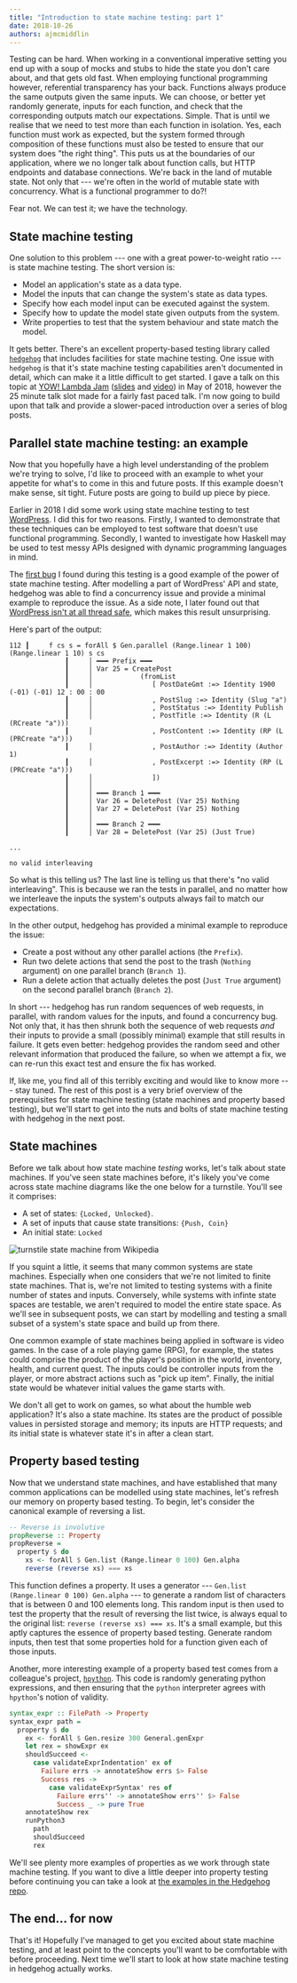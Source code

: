 ```yaml
---
title: "Introduction to state machine testing: part 1"
date: 2018-10-26
authors: ajmcmiddlin
---
```


Testing can be hard. When working in a conventional imperative setting you end up with a soup of
mocks and stubs to hide the state you don't care about, and that gets old fast. When employing
functional programming however, referential transparency has your back. Functions always produce the
same outputs given the same inputs. We can choose, or better yet randomly generate, inputs for each
function, and check that the corresponding outputs match our expectations. Simple. That is until we
realise that we need to test more than each function in isolation. Yes, each function must work as
expected, but the system formed through composition of these functions must also be tested to ensure
that our system does "the right thing". This puts us at the boundaries of our application, where we
no longer talk about function calls, but HTTP endpoints and database connections. We're back in the
land of mutable state. Not only that --- we're often in the world of mutable state with concurrency.
What is a functional programmer to do?!

Fear not. We can test it; we have the technology.

## State machine testing

One solution to this problem --- one with a great power-to-weight ratio --- is state machine
testing. The short version is:

 - Model an application's state as a data type.
 - Model the inputs that can change the system's state as data types.
 - Specify how each model input can be executed against the system.
 - Specify how to update the model state given outputs from the system.
 - Write properties to test that the system behaviour and state match the model.
 
It gets better. There's an excellent property-based testing library called
[`hedgehog`](https://github.com/hedgehogqa/haskell-hedgehog) that includes facilities for state
machine testing. One issue with `hedgehog` is that it's state machine testing capabilities aren't
documented in detail, which can make it a little difficult to get started. I gave a talk on this
topic at [YOW! Lambda Jam](http://lambdajam.yowconference.com.au/)
([slides](/share/talks/state-machine-testing/) and
[video](https://www.youtube.com/watch?v=boBD1qhCQ94)) in May of 2018, however the 25 minute talk
slot made for a fairly fast paced talk. I'm now going to build upon that talk and provide a
slower-paced introduction over a series of blog posts.

## Parallel state machine testing: an example

Now that you hopefully have a high level understanding of the problem we're trying to solve, I'd
like to proceed with an example to whet your appetite for what's to come in this and future posts.
If this example doesn't make sense, sit tight. Future posts are going to build up piece by piece.

Earlier in 2018 I did some work using state machine testing to test
[WordPress](https://wordpress.org/). I did this for two reasons. Firstly, I wanted to demonstrate
that these techniques can be employed to test software that doesn't use functional programming.
Secondly, I wanted to investigate how Haskell may be used to test messy APIs designed with dynamic
programming languages in mind.

The [first bug](https://core.trac.wordpress.org/ticket/44568) I found during this testing is a good
example of the power of state machine testing. After modelling a part of WordPress' API and state,
hedgehog was able to find a concurrency issue and provide a minimal example to reproduce the issue.
As a side note, I later found out that
[WordPress isn't at all thread safe](https://core.trac.wordpress.org/ticket/44568#comment:1),
which makes this result unsurprising.

Here's part of the output:

```
112 ┃     f cs s = forAll $ Gen.parallel (Range.linear 1 100) (Range.linear 1 10) s cs
              ┃     │ ━━━ Prefix ━━━
              ┃     │ Var 25 = CreatePost
              ┃     │            (fromList
              ┃     │               [ PostDateGmt :=> Identity 1900 (-01) (-01) 12 : 00 : 00
              ┃     │               , PostSlug :=> Identity (Slug "a")
              ┃     │               , PostStatus :=> Identity Publish
              ┃     │               , PostTitle :=> Identity (R (L (RCreate "a")))
              ┃     │               , PostContent :=> Identity (RP (L (PRCreate "a")))
              ┃     │               , PostAuthor :=> Identity (Author 1)
              ┃     │               , PostExcerpt :=> Identity (RP (L (PRCreate "a")))
              ┃     │               ])
              ┃     │ 
              ┃     │ ━━━ Branch 1 ━━━
              ┃     │ Var 26 = DeletePost (Var 25) Nothing
              ┃     │ Var 27 = DeletePost (Var 25) Nothing
              ┃     │ 
              ┃     │ ━━━ Branch 2 ━━━
              ┃     │ Var 28 = DeletePost (Var 25) (Just True)

...

no valid interleaving
```

So what is this telling us? The last line is telling us that there's "no valid interleaving". This
is because we ran the tests in parallel, and no matter how we interleave the inputs the system's
outputs always fail to match our expectations.

In the other output, hedgehog has provided a minimal example to reproduce the issue:

- Create a post without any other parallel actions (the `Prefix`).
- Run two delete actions that send the post to the trash (`Nothing` argument) on one parallel branch
  (`Branch 1`).
- Run a delete action that actually deletes the post (`Just True` argument) on the second parallel
  branch (`Branch 2`).
  
In short --- hedgehog has run random sequences of web requests, in parallel, with random values for
the inputs, and found a concurrency bug. Not only that, it has then shrunk both the sequence of web
requests _and_ their inputs to provide a small (possibly minimal) example that still results in
failure. It gets even better: hedgehog provides the random seed and other relevant information that
produced the failure, so when we attempt a fix, we can re-run this exact test and ensure the fix has
worked.

If, like me, you find all of this terribly exciting and would like to know more --- stay tuned. The
rest of this post is a very brief overview of the prerequisites for state machine testing (state
machines and property based testing), but we'll start to get into the nuts and bolts of state
machine testing with hedgehog in the next post.

## State machines

Before we talk about how state machine _testing_ works, let's talk about state machines. If you've
seen state machines before, it's likely you've come across state machine diagrams like the one below
for a turnstile. You'll see it comprises:

 - A set of states: `{Locked, Unlocked}`.
 - A set of inputs that cause state transitions: `{Push, Coin}`
 - An initial state: `Locked`

<img src="../../../images/posts/state-machine-testing/turnstile.png" alt="turnstile state machine
from Wikipedia" />

If you squint a little, it seems that many common systems are state machines. Especially when one
considers that we're not limited to finite state machines. That is, we're not limited to testing
systems with a finite number of states and inputs. Conversely, while systems with infinte state
spaces are testable, we aren't required to model the entire state space. As we'll see in subsequent
posts, we can start by modelling and testing a small subset of a system's state space and build up
from there.

One common example of state machines being applied in software is video games. In the case of a role
playing game (RPG), for example, the states could comprise the product of the player's position in
the world, inventory, health, and current quest. The inputs could be controller inputs from the
player, or more abstract actions such as "pick up item". Finally, the initial state would be
whatever initial values the game starts with.

We don't all get to work on games, so what about the humble web application? It's also a state
machine. Its states are the product of possible values in persisted storage and memory; its inputs
are HTTP requests; and its initial state is whatever state it's in after a clean start.

## Property based testing

Now that we understand state machines, and have established that many common applications can be
modelled using state machines, let's refresh our memory on property based testing. To begin, let's
consider the canonical example of reversing a list.

```haskell
-- Reverse is involutive
propReverse :: Property
propReverse =
  property $ do
    xs <- forAll $ Gen.list (Range.linear 0 100) Gen.alpha
    reverse (reverse xs) === xs
```

This function defines a property. It uses a generator --- `Gen.list (Range.linear 0 100) Gen.alpha`
--- to generate a random list of characters that is between 0 and 100 elements long. This random
input is then used to test the property that the result of reversing the list twice, is always equal
to the original list: `reverse (reverse xs) === xs`. It's a small example, but this aptly captures
the essence of property based testing. Generate random inputs, then test that some properties hold
for a function given each of those inputs.

Another, more interesting example of a property based test comes from a colleague's project,
[`hpython`](https://github.com/qfpl/hpython). This code is randomly generating python expressions,
and then ensuring that the `python` interpreter agrees with `hpython`'s notion of validity.

```haskell
syntax_expr :: FilePath -> Property
syntax_expr path =
  property $ do
    ex <- forAll $ Gen.resize 300 General.genExpr
    let rex = showExpr ex
    shouldSucceed <-
      case validateExprIndentation' ex of
        Failure errs -> annotateShow errs $> False
        Success res ->
          case validateExprSyntax' res of
            Failure errs'' -> annotateShow errs'' $> False
            Success _ -> pure True
    annotateShow rex
    runPython3
      path
      shouldSucceed
      rex
```

We'll see plenty more examples of properties as we work through state machine testing. If you want to dive a
little deeper into property testing before continuing you can take a look at [the examples in the
Hedgehog repo](https://github.com/hedgehogqa/haskell-hedgehog/tree/master/hedgehog-example/src/Test/Example).

## The end... for now

That's it! Hopefully I've managed to get you excited about state machine testing, and at least point
to the concepts you'll want to be comfortable with before proceeding. Next time we'll start to look
at how state machine testing in hedgehog actually works.

